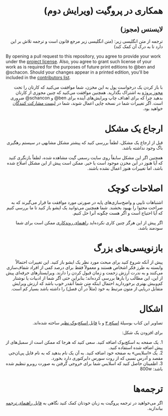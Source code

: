 <h1 dir="rtl">همکاری در پروگیت (ویرایش دوم)</h1>
<h2 dir="rtl">لایسنس (مجوز)</h2>
<p dir="rtl">
ترجمه از متن انگلیسی زیر: (متن انگلیسی زیر مرجع قانون است و ترجمه تلاش بر این دارد تا به
درک آن کمک کند)
</p>

By opening a pull request to this repository, you agree to provide your work under the [project license](LICENSE.asc).
Also, you agree to grant such license of your work as is required for the purposes of future print editions to @ben and @schacon.
Should your changes appear in a printed edition, you'll be included in the [contributors list](book/contributors.asc).

<p dir="rtl">
با باز کردن یک درخواست پول به این مخزن، شما موافقت می‌کنید که کارتان را تحت
<a href="https://asciidoctor.org/docs/asciidoc-syntax-quick-reference/">مجوز پروژه</a> به اشتراک بگذارید.
همچنین موافقت می‌کنید که چنین مجوزی از کارتان بدهید چرا که برای اهداف چاپ ویرایش‌های
آینده برای ben@ و schancon@ ضروری است.
اگر تغییرات شما در نسخه چاپی اعمال شوند، شما در <a href="https://github.com/progit2-fa/progit2/blob/master/book/contributors.asc">لیست
مشارکت کنندگان</a> خواهید بود.
</p>
<h1 dir="rtl">ارجاع یک مشکل</h1>
<p dir="rtl">
قبل از ارجاع یک مشکل، لطفاً بررسی کنید که پیشتر مشکل مشابهی در سیستم رهگیری باگ وجود نداشته باشد.
</p><p dir="rtl">
همچنین اگر این مشکل سابقاً روی سایت رسمی گیت مشاهده شده، لطفاً بازنگری کنید که آیا هنوز در این مخزن موجود است یا خیر.
ممکن است پیش از این مشکل اصلاح شده باشد، اما تغییرات هنوز اعمال نشده باشند.
</p>
<h1 dir="rtl">اصلاحات کوچک</h1>
<p dir="rtl">
اشتباهات تایپی و واضح‌سازی‌های پایه در صورتی مورد موافقت ما قرار می‌گیرند که به
صراحت محتوا را بهبود بخشند.
شما همچنین می‌توانید یک ایشو باز کنید تا ما بررسی کنیم که آیا احتیاج است و اگر
هست چگونه آنرا حل کنیم.
</p><p dir="rtl">
اگر پیش از این هرگز چنین کاری نکرده‌اید <a href="https://guides.github.com/introduction/flow/">راهنمای
روندکاری</a> ممکن است برای شما سودمند
باشد.
</p>
<h1 dir="rtl">بازنویسی‌های بزرگ</h1>
<p dir="rtl">
پیش از آنکه شروع کنید برای مبحث مورد نظر یک ایشو باز کنید.
این تغییرات احتمالاً وابسته به طرز فکر اشخاص هستند و معمولاً فقط برای درصد کمی از
افراد شفاف‌سازی می‌کنند و به ندرت ارزش زحمت و زمان قبول کردن را دارند.
ویرایستارهای حرفه‌ای پیش از این، این مطالب را بارها بررسی کرده‌اند؛ بنابراین حتی
اگر شما از ادبیات یا نوشتار کم‌وبیش بهتری برخوردارید احتمال اینکه متن شما آنقدر
خوب باشد که ارزش ویرایش متقابل دریایی از متون مرتبط به خود (مثلاً در آن فصل) را
داشته باشد بسیار کم است.
</p>
<h1 dir="rtl">اشکال</h1>
<p dir="rtl">
تصاویر این کتاب بوسیلهٔ <a href="https://www.sketchapp.com/">اسکچ ۳</a> و با <a href="diagram-source/progit.sketch">فایل
اسکچ‌بوک نظیر</a> ساخته شده‌اند.
</p><p dir="rtl">
برای افزودن یک شکل:
</p><p dir="rtl">
1. یک صفحه به اسکچ‌بوک اضافه کنید.
سعی کنید که هرجا که ممکن است از سمبل‌های از پیش اضافه شده استفاده کنید.
<br>
2. یک «اسلایس» به صفحه خود اضافه کنید.
به آن یک نام بدهید که به نام فایل پی‌ان‌جی مقصد و آدرس نسبی که از روت سورس دایرکتوری
دارد بخورد.
<br>
3. اطمینان حاصل کنید که اسلایس شما برای خروجی گرفتن به صورت روبرو تنظیم شده
باشد: 800w
</p>
<h1 dir="rtl">ترجمه‌ها</h1>
<p dir="rtl">
اگر می‌خواهید در ترجمه پروگیت به زبان خودتان کمک کنید نگاهی به <a href="https://github.com/progit2-fa/progit2/blob/master/TRANSLATING.md">فایل راهنمای ترجمه</a> بیاندازید.
</p>
